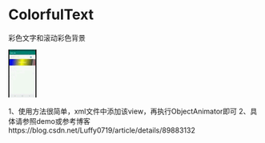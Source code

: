 # ColorfulText
彩色文字和滚动彩色背景

![Image text](https://github.com/Luffy0317/ColorfulText/blob/master/app/gif/dongtu.gif)

1、使用方法很简单，xml文件中添加该view，再执行ObjectAnimator即可
2、具体请参照demo或参考博客https://blog.csdn.net/Luffy0719/article/details/89883132
